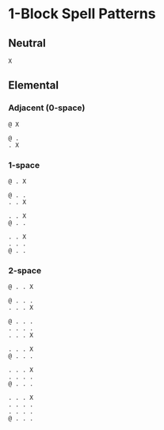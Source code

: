 # 1-Block Spell Patterns

## Neutral

```
X
```

## Elemental

### Adjacent (0-space)
```
@ X
```

```
@ .
. X
```

### 1-space

```
@ . X
```

```
@ . .
. . X
```

```
. . X
@ . .
```

```
. . X
. . .
@ . .
```

### 2-space

```
@ . . X
```

```
@ . . .
. . . X
```

```
@ . . .
. . . .
. . . X
```

```
. . . X
@ . . .
```

```
. . . X
. . . .
@ . . .
```

```
. . . X
. . . .
. . . .
@ . . .
```
